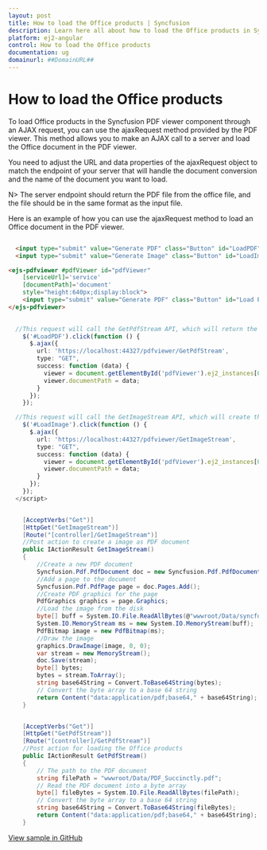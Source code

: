 ```yaml
---
layout: post
title: How to load the Office products | Syncfusion
description: Learn here all about how to load the Office products in Syncfusion Angular Pdfviewer component of Syncfusion Essential JS 2 and more.
platform: ej2-angular
control: How to load the Office products
documentation: ug
domainurl: ##DomainURL##
---
```


# How to load the Office products

To load Office products in the Syncfusion PDF viewer component through an AJAX request, you can use the ajaxRequest method provided by the PDF viewer. This method allows you to make an AJAX call to a server and load the Office document in the PDF viewer.

You need to adjust the URL and data properties of the ajaxRequest object to match the endpoint of your server that will handle the document conversion and the name of the document you want to load.

N> The server endpoint should return the PDF file from the office file, and the file should be in the same format as the input file.

Here is an example of how you can use the ajaxRequest method to load an Office document in the PDF viewer.

```html

  <input type="submit" value="Generate PDF" class="Button" id="LoadPDF" />
  <input type="submit" value="Generate Image" class="Button" id="LoadImage" />

<ejs-pdfviewer #pdfViewer id="pdfViewer"
    [serviceUrl]='service'
    [documentPath]='document'
    style="height:640px;display:block">
    <input type="submit" value="Generate PDF" class="Button" id="Load Pdf" />
</ejs-pdfviewer>
```

```typescript
 
  //This request will call the GetPdfStream API, which will return the PDF document as base64 stream
    $('#LoadPDF').click(function () {
      $.ajax({
        url: 'https://localhost:44327/pdfviewer/GetPdfStream',
        type: "GET",
        success: function (data) {
          viewer = document.getElementById('pdfViewer').ej2_instances[0];
          viewer.documentPath = data;
        }
      });
    });

  //This request will call the GetImageStream API, which will create the image as PDF document and return the PDF document as base64 stream
    $('#LoadImage').click(function () {
      $.ajax({
        url: 'https://localhost:44327/pdfviewer/GetImageStream',
        type: "GET",
        success: function (data) {
          viewer = document.getElementById('pdfViewer').ej2_instances[0];
          viewer.documentPath = data;
        }
      });
    });
  </script>

```

```cs

    [AcceptVerbs("Get")]
    [HttpGet("GetImageStream")]
    [Route("[controller]/GetImageStream")]
    //Post action to create a image as PDF document
    public IActionResult GetImageStream()
    {
        //Create a new PDF document
        Syncfusion.Pdf.PdfDocument doc = new Syncfusion.Pdf.PdfDocument();
        //Add a page to the document
        Syncfusion.Pdf.PdfPage page = doc.Pages.Add();
        //Create PDF graphics for the page
        PdfGraphics graphics = page.Graphics;
        //Load the image from the disk
        byte[] buff = System.IO.File.ReadAllBytes(@"wwwroot/Data/syncfusion.png");
        System.IO.MemoryStream ms = new System.IO.MemoryStream(buff);
        PdfBitmap image = new PdfBitmap(ms);
        //Draw the image
        graphics.DrawImage(image, 0, 0);
        var stream = new MemoryStream();
        doc.Save(stream);
        byte[] bytes;
        bytes = stream.ToArray();
        string base64String = Convert.ToBase64String(bytes);
        // Convert the byte array to a base 64 string
        return Content("data:application/pdf;base64," + base64String);
    }


    [AcceptVerbs("Get")]
    [HttpGet("GetPdfStream")]
    [Route("[controller]/GetPdfStream")]
    //Post action for loading the Office products
    public IActionResult GetPdfStream()
    {
        // The path to the PDF document
        string filePath = "wwwroot/Data/PDF_Succinctly.pdf";
        // Read the PDF document into a byte array
        byte[] fileBytes = System.IO.File.ReadAllBytes(filePath);
        // Convert the byte array to a base 64 string
        string base64String = Convert.ToBase64String(fileBytes);
        return Content("data:application/pdf;base64," + base64String);
    }

```

[View sample in GitHub](https://github.com/SyncfusionExamples/angular-pdf-viewer-examples/tree/master/Common/Load%20PDF%2C%20Excel%2C%20PPT%20file%20types)
